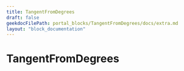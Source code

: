 ```yaml
---
title: TangentFromDegrees
draft: false
geekdocFilePath: portal_blocks/TangentFromDegrees/docs/extra.md
layout: "block_documentation"
---
```

# TangentFromDegrees